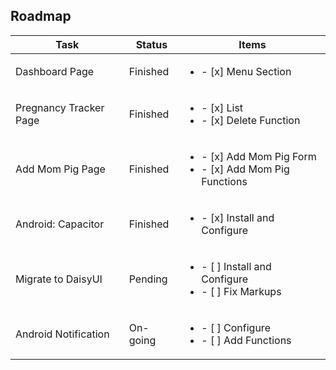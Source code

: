 ## Roadmap

| Task    | Status | Items  | 
| ------- | ------ | ---------- |
| Dashboard Page | Finished | <ul><li>- [x] Menu Section</li></ul> |
| Pregnancy Tracker Page | Finished | <ul><li>- [x] List</li><li>- [x] Delete Function</li></ul> |
| Add Mom Pig Page | Finished | <ul><li>- [x] Add Mom Pig Form</li><li>- [x] Add Mom Pig Functions</li></ul> |
| Android: Capacitor | Finished | <ul><li>- [x] Install and Configure</li></ul> |
| Migrate to DaisyUI | Pending | <ul><li>- [ ] Install and Configure</li><li>- [ ] Fix Markups</li></ul> |
| Android Notification | On-going | <ul><li>- [ ] Configure</li><li>- [ ] Add Functions</li></ul> |
